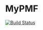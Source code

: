 # MyPMF

[![Build Status](https://github.com/ryubee1980/MyPMF.jl/actions/workflows/CI.yml/badge.svg?branch=main)](https://github.com/ryubee1980/MyPMF.jl/actions/workflows/CI.yml?query=branch%3Amain)
